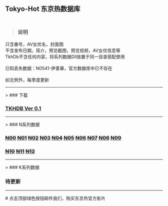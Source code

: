 ## Tokyo-Hot 东京热数据库<br><br>
> ### 说明

只含番号，AV女优名，封面图<br>
不含发布日期，简介，预览截图，预览视频，AV女优信息等<br>
TkhDb不含任何内容，将系列数据Dll放置于同一目录搭配使用<br><br>
已知丢失数据：N0541-伊善華，官方数据库中已不存在<br><br>
如无例外，每季度更新
<hr>
> ### 下载

### [TKHDB Ver 0.1](/tokyohotdatabase/TKHDB.zip)
<hr>
> ### N系列数据

### [~~N00~~](/tokyohotdatabase/N00.zip)      [~~N01~~](/tokyohotdatabase/N01.zip)      [~~N02~~](/tokyohotdatabase/N02.zip)      [~~N03~~](/tokyohotdatabase/N03.zip)      [~~N04~~](/tokyohotdatabase/N04.zip)      [~~N05~~](/tokyohotdatabase/N05.zip)      [~~N06~~](/tokyohotdatabase/N06.zip)      [~~N07~~](/tokyohotdatabase/N07.zip)      [~~N08~~](/tokyohotdatabase/N08.zip)      [~~N09~~](/tokyohotdatabase/N09.zip)

### [~~N10~~](/tokyohotdatabase/N10.zip)      [~~N11~~](/tokyohotdatabase/N11.zip)      [~~N12~~](/tokyohotdatabase/N12.zip)
<hr>
> ### K系列数据

### 待更新
<hr>
# 点击顶部绿色按钮邮件我们，购买东京热官方影片
